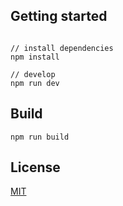 ## Getting started
```bush

// install dependencies
npm install

// develop
npm run dev
```

## Build
```bush
npm run build
```

## License
[MIT](http://opensource.org/licenses/MIT)

